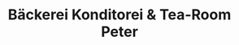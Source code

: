 ---
title: "Bäckerei Konditorei & Tea-Room Peter"
url: /zuerich/baeckerei-konditorei-und-tea-room-peter/
shop: Bäckerei
---
